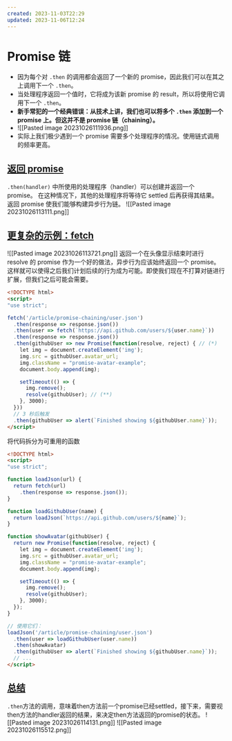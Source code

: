 ```yaml
---
created: 2023-11-03T22:29
updated: 2023-11-06T12:24
---
```

# Promise 链
* 因为每个对 `.then` 的调用都会返回了一个新的 promise，因此我们可以在其之上调用下一个 `.then`。
* 当处理程序返回一个值时，它将成为该新 promise 的 result，所以将使用它调用下一个 `.then`。
* **新手常犯的一个经典错误：从技术上讲，我们也可以将多个 `.then` 添加到一个 promise 上。但这并不是 promise 链（chaining）。**
* ![[Pasted image 20231026111936.png]]
* 实际上我们极少遇到一个 promise 需要多个处理程序的情况。使用链式调用的频率更高。

## [返回 promise](https://zh.javascript.info/promise-chaining#fan-hui-promise)
`.then(handler)` 中所使用的处理程序（handler）可以创建并返回一个 promise。
在这种情况下，其他的处理程序将等待它 settled 后再获得其结果。
返回 promise 使我们能够构建异步行为链。
![[Pasted image 20231026113111.png]]
## [更复杂的示例：fetch](https://zh.javascript.info/promise-chaining#geng-fu-za-de-shi-li-fetch)
![[Pasted image 20231026113721.png]]
返回一个在头像显示结束时进行 resolve 的 promise
作为一个好的做法，异步行为应该始终返回一个 promise。这样就可以使得之后我们计划后续的行为成为可能。即使我们现在不打算对链进行扩展，但我们之后可能会需要。
```html
<!DOCTYPE html>
<script>
"use strict";

fetch('/article/promise-chaining/user.json')
  .then(response => response.json())
  .then(user => fetch(`https://api.github.com/users/${user.name}`))
  .then(response => response.json())
  .then(githubUser => new Promise(function(resolve, reject) { // (*)
    let img = document.createElement('img');
    img.src = githubUser.avatar_url;
    img.className = "promise-avatar-example";
    document.body.append(img);

    setTimeout(() => {
      img.remove();
      resolve(githubUser); // (**)
    }, 3000);
  }))
  // 3 秒后触发
  .then(githubUser => alert(`Finished showing ${githubUser.name}`));
</script>

```
将代码拆分为可重用的函数
```html
<!DOCTYPE html>
<script>
"use strict";

function loadJson(url) {
  return fetch(url)
    .then(response => response.json());
}

function loadGithubUser(name) {
  return loadJson(`https://api.github.com/users/${name}`);
}

function showAvatar(githubUser) {
  return new Promise(function(resolve, reject) {
    let img = document.createElement('img');
    img.src = githubUser.avatar_url;
    img.className = "promise-avatar-example";
    document.body.append(img);

    setTimeout(() => {
      img.remove();
      resolve(githubUser);
    }, 3000);
  });
}

// 使用它们：
loadJson('/article/promise-chaining/user.json')
  .then(user => loadGithubUser(user.name))
  .then(showAvatar)
  .then(githubUser => alert(`Finished showing ${githubUser.name}`));
  // ...
</script>

```

## [总结](https://zh.javascript.info/promise-chaining#zong-jie)
`.then`方法的调用，意味着then方法前一个promise已经settled，接下来，需要视then方法的handler返回的结果，来决定then方法返回的promise的状态。
![[Pasted image 20231026114131.png]]
![[Pasted image 20231026115512.png]]